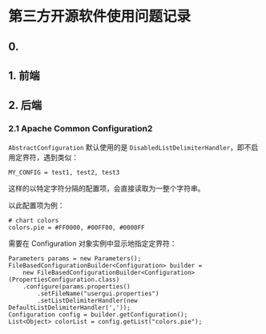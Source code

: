 # 第三方开源软件使用问题记录

## 0. 
## 1. 前端
## 2. 后端

### 2.1 Apache Common Configuration2
`AbstractConfiguration` 默认使用的是 `DisabledListDelimiterHandler`，即不启用定界符，遇到类似：
```
MY_CONFIG = test1, test2, test3
```
这样的以特定字符分隔的配置项，会直接读取为一整个字符串。

以此配置项为例：
```
# chart colors
colors.pie = #FF0000, #00FF00, #0000FF
```

需要在 Configuration 对象实例中显示地指定定界符：
```
Parameters params = new Parameters();
FileBasedConfigurationBuilder<Configuration> builder =
    new FileBasedConfigurationBuilder<Configuration>(PropertiesConfiguration.class)
    .configure(params.properties()
        .setFileName("usergui.properties")
        .setListDelimiterHandler(new DefaultListDelimiterHandler(','));
Configuration config = builder.getConfiguration();
List<Object> colorList = config.getList("colors.pie");
```
